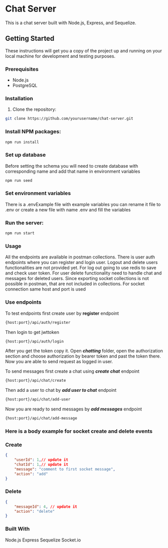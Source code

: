 # Chat Server

This is a chat server built with Node.js, Express, and Sequelize.

## Getting Started

These instructions will get you a copy of the project up and running on your local machine for development and testing purposes.

### Prerequisites

- Node.js
- PostgreSQL

### Installation

1. Clone the repository:
```bash
git clone https://github.com/yourusername/chat-server.git
```
### Install NPM packages:
 ```bash
npm run install
  ```

###  Set up database
Before setting the schema you will need to create database with corresponding name and add that name in environment variables
```bash
npm run seed
  ```
### Set environment variables
There is a .envExample file with example variables you can rename it file to .env or create a new file with name .env and fill the variables
### Run the server:
  ```bash
npm run start
  ```

### Usage

All the endpoints are available in postman collections. There is user auth endpoints where you can register and login user. Logout and delete users functionalities are not provided yet. For log out going to use redis to save and check user token. For user delete functionality need to handle chat and messages for deleted users. 
Since exporting socket collections is not possible in postman, that are not included in collections. For socket connection same host and port is used

### Use endpoints
To test endpoints first create user by **register** endpoint 
```bash
{host:port}/api/auth/register
```
Then login to get jwttoken 
```bash
{host:port}/api/auth/login
```
After you get the token copy it. Open ***chatting*** folder, open the authorization section and choose authorization by bearer token and past the token there. Now you are able to send request as logged in user.

To send messages first create a chat using ***create chat*** endpoint
```bash
{host:port}/api/chat/create
```
Then add a user to chat by ***add user to chat*** endpoint
```bash
{host:port}/api/chat/add-user
```
Now you are ready to send messages by ***add messages*** endpoint
```bash
{host:port}/api/chat/add-message
```
### Here is a body example for socket create and delete events
### Create
```json
{
    "userId": 1,// update it
    "chatId": 1,// update it
    "message": "comment to first socket message",
    "action": "add"
}
```
### Delete
```json
{
    "messageId": 4, // update it
    "action": "delete"
}
```

### Built With
Node.js
Express
Sequelize
Socket.io